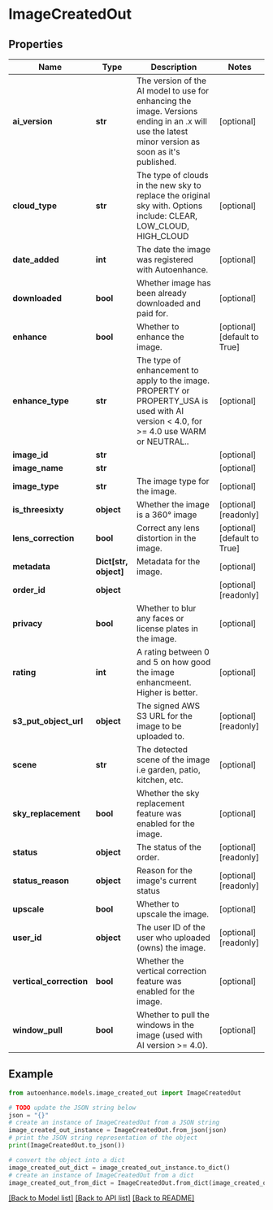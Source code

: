 # ImageCreatedOut


## Properties

Name | Type | Description | Notes
------------ | ------------- | ------------- | -------------
**ai_version** | **str** | The version of the AI model to use for enhancing the image. Versions ending in an .x will use the latest minor version as soon as it&#39;s published. | [optional] 
**cloud_type** | **str** | The type of clouds in the new sky to replace the original sky with. Options include: CLEAR, LOW_CLOUD, HIGH_CLOUD | [optional] 
**date_added** | **int** | The date the image was registered with Autoenhance. | [optional] 
**downloaded** | **bool** | Whether image has been already downloaded and paid for. | [optional] 
**enhance** | **bool** | Whether to enhance the image. | [optional] [default to True]
**enhance_type** | **str** | The type of enhancement to apply to the image. PROPERTY or PROPERTY_USA is used with AI version &lt; 4.0, for &gt;&#x3D; 4.0 use WARM or NEUTRAL.. | [optional] 
**image_id** | **str** |  | [optional] 
**image_name** | **str** |  | [optional] 
**image_type** | **str** | The image type for the image. | [optional] 
**is_threesixty** | **object** | Whether the image is a 360° image | [optional] [readonly] 
**lens_correction** | **bool** | Correct any lens distortion in the image. | [optional] [default to True]
**metadata** | **Dict[str, object]** | Metadata for the image. | [optional] 
**order_id** | **object** |  | [optional] [readonly] 
**privacy** | **bool** | Whether to blur any faces or license plates in the image. | [optional] 
**rating** | **int** | A rating between 0 and 5 on how good the image enhancmeent. Higher is better. | [optional] 
**s3_put_object_url** | **object** | The signed AWS S3 URL for the image to be uploaded to. | [optional] [readonly] 
**scene** | **str** | The detected scene of the image i.e garden, patio, kitchen, etc. | [optional] 
**sky_replacement** | **bool** | Whether the sky replacement feature was enabled for the image. | [optional] 
**status** | **object** | The status of the order. | [optional] [readonly] 
**status_reason** | **object** | Reason for the image&#39;s current status | [optional] [readonly] 
**upscale** | **bool** | Whether to upscale the image. | [optional] 
**user_id** | **object** | The user ID of the user who uploaded (owns) the image. | [optional] [readonly] 
**vertical_correction** | **bool** | Whether the vertical correction feature was enabled for the image. | [optional] 
**window_pull** | **bool** | Whether to pull the windows in the image (used with AI version &gt;&#x3D; 4.0). | [optional] 

## Example

```python
from autoenhance.models.image_created_out import ImageCreatedOut

# TODO update the JSON string below
json = "{}"
# create an instance of ImageCreatedOut from a JSON string
image_created_out_instance = ImageCreatedOut.from_json(json)
# print the JSON string representation of the object
print(ImageCreatedOut.to_json())

# convert the object into a dict
image_created_out_dict = image_created_out_instance.to_dict()
# create an instance of ImageCreatedOut from a dict
image_created_out_from_dict = ImageCreatedOut.from_dict(image_created_out_dict)
```
[[Back to Model list]](../README.md#documentation-for-models) [[Back to API list]](../README.md#documentation-for-api-endpoints) [[Back to README]](../README.md)


